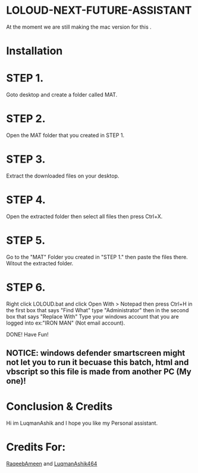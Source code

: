 # LOLOUD-NEXT-FUTURE-ASSISTANT
At the moment we are still making the mac version for this .


# Installation

# STEP 1.

Goto desktop and create a folder called MAT.

# STEP 2.

Open the MAT folder that you created in STEP 1.

# STEP 3.

Extract the downloaded files on your desktop.

# STEP 4.

Open the extracted folder then select all files then press Ctrl+X.

# STEP 5.

Go to the "MAT" Folder you created in "STEP 1." then paste the files there. Witout the extracted folder.

# STEP 6.

Right click LOLOUD.bat and click Open With > Notepad then press Ctrl+H in the first box that says "Find What" type "Administrator" then in the second box that says "Replace With"
Type your windows account that you are logged into ex:"IRON MAN" (Not email account).

DONE! Have Fun!

## NOTICE: windows defender smartscreen might not let you to run it becuase this batch, html and vbscript so this file is made from another PC (My one)!

# Conclusion & Credits

Hi im LuqmanAshik and I hope you like my Personal assistant.

# Credits For:

[RaqeebAmeen]() and [LuqmanAshik464]()
